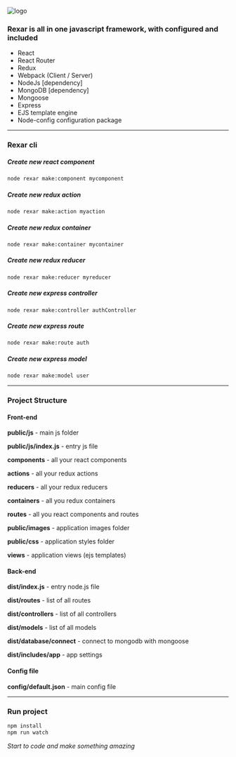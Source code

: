 ![logo](https://raw.githubusercontent.com/thehovdev/rexar/master/public/images/github-logo.png)

### Rexar is all in one javascript framework, with configured and included

- React
- React Router
- Redux
- Webpack (Client / Server)
- NodeJs [dependency]
- MongoDB [dependency]
- Mongoose
- Express
- EJS template engine
- Node-config configuration package

---

### Rexar cli

##### Create new react component

```bash
node rexar make:component mycomponent
```

##### Create new redux action

```bash
node rexar make:action myaction
```

##### Create new redux container

```bash
node rexar make:container mycontainer
```

##### Create new redux reducer

```bash
node rexar make:reducer myreducer
```

##### Create new express controller

```bash
node rexar make:controller authController
```

##### Create new express route

```bash
node rexar make:route auth
```

##### Create new express model

```bash
node rexar make:model user
```

---

### Project Structure

#### Front-end

**public/js** - main js folder

**public/js/index.js** - entry js file

**components** - all your react components

**actions** - all your redux actions

**reducers** - all your redux reducers

**containers** - all you redux containers

**routes** - all you react components and routes

**public/images** - application images folder

**public/css** - application styles folder

**views** - application views (ejs templates)

#### Back-end

**dist/index.js** - entry node.js file

**dist/routes** - list of all routes

**dist/controllers** - list of all controllers

**dist/models** - list of all models

**dist/database/connect** - connect to mongodb with mongoose

**dist/includes/app** - app settings

#### Config file

**config/default.json** - main config file

---

### Run project

```bash
npm install
npm run watch
```

*Start to code and make something amazing*
